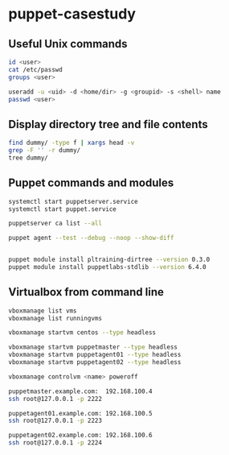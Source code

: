 # puppet-casestudy

## Useful Unix commands

```bash
id <user>
cat /etc/passwd
groups <user>

useradd -u <uid> -d <home/dir> -g <groupid> -s <shell> name
passwd <user>
```

## Display directory tree and file contents

```bash
find dummy/ -type f | xargs head -v
grep -F '' -r dummy/
tree dummy/
```

## Puppet commands and modules

```bash
systemctl start puppetserver.service
systemctl start puppet.service

puppetserver ca list --all

puppet agent --test --debug --noop --show-diff


puppet module install pltraining-dirtree --version 0.3.0
puppet module install puppetlabs-stdlib --version 6.4.0
```

## Virtualbox from command line

```bash
vboxmanage list vms
vboxmanage list runningvms

vboxmanage startvm centos --type headless

vboxmanage startvm puppetmaster --type headless
vboxmanage startvm puppetagent01 --type headless
vboxmanage startvm puppetagent02 --type headless

vboxmanage controlvm <name> poweroff
```

```bash
puppetmaster.example.com:  192.168.100.4
ssh root@127.0.0.1 -p 2222

puppetagent01.example.com: 192.168.100.5
ssh root@127.0.0.1 -p 2223

puppetagent02.example.com: 192.168.100.6
ssh root@127.0.0.1 -p 2224
```
